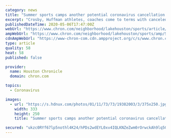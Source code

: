 ```yaml
---
category: news
title: "Summer sports camps another potential coronavirus cancellation in Crosby and Huffman"
excerpt: "Crosby, Huffman athletes, coaches come to terms with canceled sports While he has not made an official decision, Hargrave boys basketball coach Scott Barrett admitted that, with schools being closed for the remainder of the school year,"
publishedDateTime: 2020-05-06T17:47:00Z
webUrl: "https://www.chron.com/neighborhood/lakehouston/sports/article/Summer-sports-camps-another-potential-coronavirus-15251124.php"
ampWebUrl: "https://www.chron.com/neighborhood/lakehouston/sports/amp/Summer-sports-camps-another-potential-coronavirus-15251124.php"
cdnAmpWebUrl: "https://www-chron-com.cdn.ampproject.org/c/s/www.chron.com/neighborhood/lakehouston/sports/amp/Summer-sports-camps-another-potential-coronavirus-15251124.php"
type: article
quality: 58
heat: 58
published: false

provider:
  name: Houston Chronicle
  domain: chron.com

topics:
  - Coronavirus

images:
  - url: "https://s.hdnux.com/photos/01/11/73/73/19382003/3/375x250.jpg"
    width: 333
    height: 250
    title: "Summer sports camps another potential coronavirus cancellation in Crosby and Huffman"

secured: "ukzc0RYf67lp5nothl4K24/hPDs2wdEYL0xv4IQLKNZeZwm0rOrwckAh9lq5GSdWHrIkSRis+nDQMsKq07t/dlVUGAYmqgmkrebya+YB4kSthn1nQa+MSz56rzj6a5t3jMSyoQPxV+BY4ALj05XCifEwSaPU3u9uqnRCg9dYw3yFBWiPg0BkuqcSf4Y/I5n/RHb77FSB8Ruv8MeEan0aW9MJF7jL4ZcauPsxqF4zbEJqD5Xl6u6e+8n1ZryoWHXYtYyQY5N6/fCLfcmFxfaHoZyxmYVqmDKjZhZjqLyeek0gyDCbPYQ+RQ+Uc4NAt4L0;e5QP2QxN+SV9mbae4sHbQA=="
---
```



